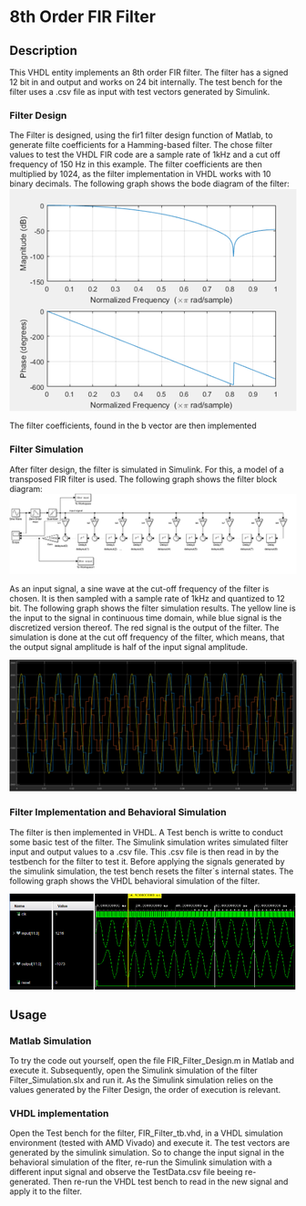 # 8th Order FIR Filter

## Description
This VHDL entity implements an 8th order FIR filter. The filter has a signed 12 bit in and output and works on 24 bit internally. The test bench for the filter uses a .csv file as input with test vectors generated by Simulink.

### Filter Design
The Filter is designed, using the fir1 filter design function of Matlab, to generate filte coefficients for a Hamming-based filter. The chose filter values to test the VHDL FIR code are a sample rate of 1kHz and a cut off frequency of 150 Hz in this example. The filter coefficients are then multiplied by 1024, as the filter implementation in VHDL works with 10 binary decimals. The following graph shows the bode diagram of the filter:
 ![Filter Bode Diagram](Filter_Bode.PNG)

 The filter coefficients, found in the b vector are then implemented 

### Filter Simulation
After filter design, the filter is simulated in Simulink. For this, a model of a transposed FIR filter is used. The following graph shows the filter block diagram:
 ![Filter Block Diagram](Filter_Block_Diagram.PNG)

 As an input signal, a sine wave at the cut-off frequency of the filter is chosen. It is then sampled with a sample rate of 1kHz and quantized to 12 bit. 
 The following graph shows the filter simulation results. The yellow line is the input to the signal in continuous time domain, while blue signal is the discretized version thereof. The red signal is the output of the filter. The simulation is done at the cut off frequency of the filter, which means, that the output signal amplitude is half of the input signal amplitude.

  ![Filter Simulation Output](Filter_Simulation.PNG)

### Filter Implementation and Behavioral Simulation
The filter is then implemented in VHDL. A Test bench is writte to conduct some basic test of the filter. The Simulink simulation writes simulated filter input and output values to a .csv file. This .csv file is then read in by the testbench for the filter to test it. Before applying the signals generated by the simulink simulation, the test bench resets the filter`s internal states. The following graph shows the VHDL behavioral simulation of the filter.

  ![Filter Simulation Output](BehavioralSimulation.PNG)

## Usage
### Matlab Simulation
To try the code out yourself, open the file FIR_Filter_Design.m in Matlab and execute it. Subsequently, open the Simulink simulation of the filter Filter_Simulation.slx and run it. As the Simulink simulation relies on the values generated by the Filter Design, the order of execution is relevant.

### VHDL implementation
Open the Test bench for the filter, FIR_Filter_tb.vhd, in a VHDL simulation environment (tested with AMD Vivado) and execute it. The test vectors are generated by the simulink simulation. So to change the input signal in the behavioral simulation of the flter, re-run the Simulink simulation with a different input signal and observe the TestData.csv file beeing re-generated. Then re-run the VHDL test bench to read in the new signal and apply it to the filter.


























